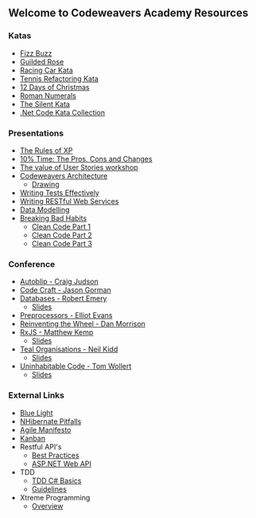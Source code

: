 ## Welcome to Codeweavers Academy Resources

### Katas

* [Fizz Buzz](https://docs.google.com/document/d/1YnaVMhhcRx-nMpKBzPq-i9NZtzpXiCx2-mrt3HmhH90/edit?usp=sharing)
* [Guilded Rose](https://github.com/codeweavers/GildedRose-Refactoring-Kata)
* [Racing Car Kata](https://docs.google.com/document/d/1TljKA0IQYF45d8QGqM5CnXxcd-QV4AxBVwnf2veZlKo/edit?usp=sharing)
* [Tennis Refactoring Kata](https://docs.google.com/document/d/1SbP20O97TYRulJNfCaqnE5QmAAOqazNd2XLxlhLPnGQ/edit?usp=sharing)
* [12 Days of Christmas](https://docs.google.com/document/d/1F4V_K9egzx8Cyk4SKoZ1F_3dxzqU25k7p23g8eqYTYc/edit?usp=sharing)
* [Roman Numerals](https://docs.google.com/document/d/1K5rtyKyelDygApHhExbQKbnE-wAKzaxgUjIgBPqQtEQ/edit?usp=sharing)
* [The Silent Kata](https://github.com/codeweavers/TheSilentKata)
* [.Net Code Kata Collection](https://github.com/codeweavers/CodeKatas)

### Presentations
* [The Rules of XP](https://docs.google.com/presentation/d/1uKoO7Hq_6hF_XIvOGrwlflE7JofTspQqNsm1fxCi5Qg/edit?usp=sharing)
* [10% Time: The Pros, Cons and Changes](https://docs.google.com/presentation/d/1gsfo9MwrJuilGZ-olnFiESxjSowKDL5DSpdj5PnsnGE/edit?usp=sharing)
* [The value of User Stories workshop](https://docs.google.com/presentation/d/1CepkcnOzcKiJSj6rJ0SN8uDC4ZAiLLiP43_49NlcEhg/edit?usp=sharing)
* [Codeweavers Architecture](https://docs.google.com/presentation/d/1wx67RWmVIwSv_Azvvmq9sUU67O55iU_t1gYRPwPOzYQ/edit?usp=sharing)
  * [Drawing](https://docs.google.com/drawings/d/15kJu9F4fXPTifV27IiDEYW5v7LUS_l6FoIysVvWLDDM/edit?usp=sharing)
* [Writing Tests Effectively](https://docs.google.com/presentation/d/1uEJpFf6IC3_l6WKiYVknuVeJylQIhyM1evOz6ZJflkM/edit?usp=sharing)
* [Writing RESTful Web Services](https://docs.google.com/presentation/d/1hoLjDaMDdlpE9KMPritfgXza4fvI4FhoGwd7IQ4SbCs/edit?usp=sharing)
* [Data Modelling](https://docs.google.com/presentation/d/1soyq2kHWT_FUK9dSa10UWnaEUGoHXMjo5XE-mn1E7Uc/edit?usp=sharing)
* [Breaking Bad Habits](https://docs.google.com/presentation/d/1QpcG3fM1CjTtYAiT0zF1n1koBVtbbOCZb8JTxcQDyWo/edit?usp=sharing)
  * [Clean Code Part 1](https://docs.google.com/presentation/d/1XBl5qT5Y9uu_izWAoAS-WzXWQ39jWjgUKvFt7t5jhDg/edit?usp=sharing)
  * [Clean Code Part 2](https://docs.google.com/presentation/d/1qxVY8Ck8eAQXtLTz7IX81ePH_GUhfaol1wfw9XdNI0U/edit?usp=sharing)
  * [Clean Code Part 3](https://docs.google.com/presentation/d/1aCaiMKNcXzHoVrmv5B4XZ_0VJuheNrNlOWTBGg7qLRg/edit?usp=sharing)
  
### Conference
* [Autoblip - Craig Judson](https://drive.google.com/open?id=1N-D-VuezTydGwoZqOLS5qYJljbUxxI2K)
* [Code Craft - Jason Gorman](https://drive.google.com/open?id=1lnNM7qr2dMEoogoJub0ErW9cR6TOrtut)
* [Databases - Robert Emery](https://drive.google.com/open?id=1SrLErt6PKDIE1GEan0mGzqQOPzKocdVq)
  * [Slides](https://drive.google.com/open?id=1GMCaD2S445tTk2VSwOj2ln2xSWoGSDXU7NXeLbRyk2g)
* [Preprocessors - Elliot Evans](https://drive.google.com/open?id=1ZT_BS9IP4s2IWjJx-l6f2ubhi7T2E2W4)
* [Reinventing the Wheel - Dan Morrison](https://drive.google.com/open?id=1Zcvu4kIERcfLf75nx4wHko4r_nY56FEW)
* [RxJS - Matthew Kemp](https://drive.google.com/open?id=13U2sHY18uQ8Zl-sstWWuE3yLBtUtyrHx)
  * [Slides](https://drive.google.com/open?id=1sE1DwpCtklrU2FHBeiLtD3uvKOIriFk9)
* [Teal Organisations - Neil Kidd](https://drive.google.com/open?id=14w2b5-FMQXlIOVv3lFj8gfWe8vf7NgMb)
  * [Slides](https://drive.google.com/open?id=0B30KMVGy8FY5S3ZFVXpPbHZ5dG9seHVTNFVCSmdBQ1ZiZmNn)
* [Uninhabitable Code - Tom Wollert](https://drive.google.com/open?id=1FjAMD8MQlDIwOamWKJpQVtQsyREIbcor)
  * [Slides](https://docs.google.com/presentation/d/1OYJ5LtIwhXxepBe6dbEpW9XgaL3RCo7EGufBqdeiosE/edit?usp=sharing)
  
### External Links
* [Blue Light](http://theoryofconstraints.blogspot.co.uk/2007/06/toc-stories-2-blue-light-creating.html)
* [NHibernate Pitfalls](https://weblogs.asp.net/ricardoperes/nhibernate-pitfalls-index)
* [Agile Manifesto](http://agilemanifesto.org/iso/en/manifesto.html)
* [Kanban](http://kanbanblog.com/explained/)
* Restful API's
  * [Best Practices](https://www.vinaysahni.com/best-practices-for-a-pragmatic-restful-api)
  * [ASP.NET Web API](https://www.asp.net/web-api)
* TDD
  * [TDD C# Basics](https://msdn.microsoft.com/en-us/library/hh212233.aspx)
  * [Guidelines](https://msdn.microsoft.com/en-us/library/aa730844(v=vs.80).aspx)
* Xtreme Programming
  * [Overview](https://www.agilealliance.org/glossary/xp/#q=~(filters~(postType~(~'post~'aa_book~'aa_event_session~'aa_experience_report~'aa_glossary~'aa_research_paper~'aa_video)~tags~(~'xp))~searchTerm~'~sort~false~sortDirection~'asc~page~1))
